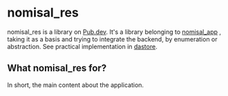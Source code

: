 # nomisal_res
nomisal_res is a library on [Pub.dev](https://pub.dev/packages/nomisal_res). It's a library belonging to [nomisal_app](https://pub.dev/packages/nomisal_app)  , taking it as a basis and trying to integrate the backend, by enumeration or abstraction. See practical implementation in [dastore](https://pub.dev/packages/dastore).
## What nomisal_res for?
In short, the main content about the application.
